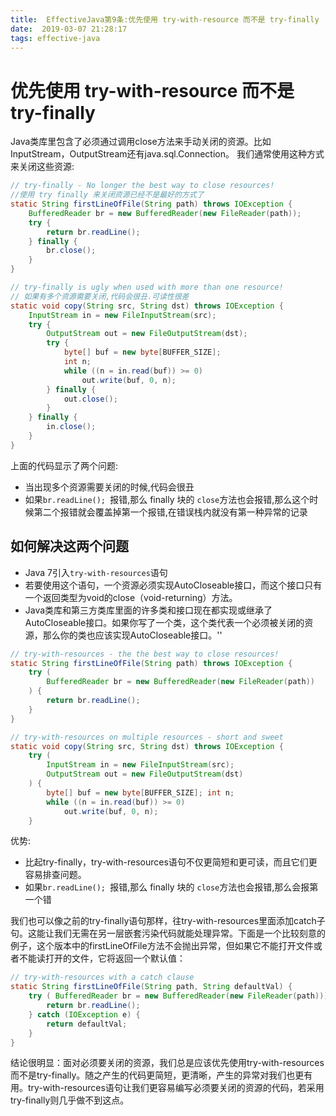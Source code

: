 ```yaml
---
title:  EffectiveJava第9条:优先使用 try-with-resource 而不是 try-finally
date:  2019-03-07 21:28:17
tags: effective-java
---
```


# 优先使用 try-with-resource  而不是  try-finally 

Java类库里包含了必须通过调用close方法来手动关闭的资源。比如InputStream，OutputStream还有java.sql.Connection。
我们通常使用这种方式来关闭这些资源:

```java
// try-finally - No longer the best way to close resources!
//使用 try finally 来关闭资源已经不是最好的方式了
static String firstLineOfFile(String path) throws IOException { 
    BufferedReader br = new BufferedReader(new FileReader(path)); 
    try {
        return br.readLine(); 
    } finally {
        br.close(); 
    }
}

// try-finally is ugly when used with more than one resource!
// 如果有多个资源需要关闭,代码会很丑.可读性很差
static void copy(String src, String dst) throws IOException {
    InputStream in = new FileInputStream(src); 
    try {
        OutputStream out = new FileOutputStream(dst); 
        try {
            byte[] buf = new byte[BUFFER_SIZE]; 
            int n;
            while ((n = in.read(buf)) >= 0)
                out.write(buf, 0, n); 
        } finally {
            out.close();
        }
    } finally {
        in.close(); 
    }
}
```

上面的代码显示了两个问题:
- 当出现多个资源需要关闭的时候,代码会很丑
- 如果`br.readLine(); `报错,那么 finally 块的 `close`方法也会报错,那么这个时候第二个报错就会覆盖掉第一个报错,在错误栈内就没有第一种异常的记录

<!-- more -->
## 如何解决这两个问题


- Java 7引入`try-with-resources`语句
- 若要使用这个语句，一个资源必须实现AutoCloseable接口，而这个接口只有一个返回类型为void的close（void-returning）方法。
- Java类库和第三方类库里面的许多类和接口现在都实现或继承了AutoCloseable接口。如果你写了一个类，这个类代表一个必须被关闭的资源，那么你的类也应该实现AutoCloseable接口。''

```java
// try-with-resources - the the best way to close resources!
static String firstLineOfFile(String path) throws IOException { 
    try (
        BufferedReader br = new BufferedReader(new FileReader(path))
    ) { 
        return br.readLine();
    } 
}

// try-with-resources on multiple resources - short and sweet
static void copy(String src, String dst) throws IOException {
    try (
        InputStream in = new FileInputStream(src); 
        OutputStream out = new FileOutputStream(dst)
    ) {
        byte[] buf = new byte[BUFFER_SIZE]; int n;
        while ((n = in.read(buf)) >= 0)
            out.write(buf, 0, n); 
    }
```

优势:
- 比起try-finally，try-with-resources语句不仅更简短和更可读，而且它们更容易排查问题。
- 如果`br.readLine(); `报错,那么 finally 块的 `close`方法也会报错,那么会报第一个错

我们也可以像之前的try-finally语句那样，往try-with-resources里面添加catch子句。这能让我们无需在另一层嵌套污染代码就能处理异常。下面是一个比较刻意的例子，这个版本中的firstLineOfFile方法不会抛出异常，但如果它不能打开文件或者不能读打开的文件，它将返回一个默认值：

```java
// try-with-resources with a catch clause
static String firstLineOfFile(String path, String defaultVal) { 
    try ( BufferedReader br = new BufferedReader(new FileReader(path))) { 
        return br.readLine();
    } catch (IOException e) { 
        return defaultVal;
    } 
}
```

结论很明显：面对必须要关闭的资源，我们总是应该优先使用try-with-resources而不是try-finally。随之产生的代码更简短，更清晰，产生的异常对我们也更有用。try-with-resources语句让我们更容易编写必须要关闭的资源的代码，若采用try-finally则几乎做不到这点。
